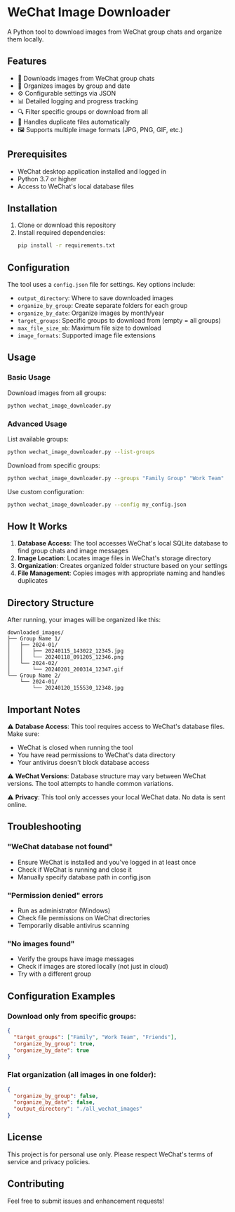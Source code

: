 # WeChat Image Downloader

A Python tool to download images from WeChat group chats and organize them locally.

## Features

- 📱 Downloads images from WeChat group chats
- 📁 Organizes images by group and date
- ⚙️ Configurable settings via JSON
- 📊 Detailed logging and progress tracking
- 🔍 Filter specific groups or download from all
- 💾 Handles duplicate files automatically
- 🖼️ Supports multiple image formats (JPG, PNG, GIF, etc.)

## Prerequisites

- WeChat desktop application installed and logged in
- Python 3.7 or higher
- Access to WeChat's local database files

## Installation

1. Clone or download this repository
2. Install required dependencies:
   ```bash
   pip install -r requirements.txt
   ```

## Configuration

The tool uses a `config.json` file for settings. Key options include:

- `output_directory`: Where to save downloaded images
- `organize_by_group`: Create separate folders for each group
- `organize_by_date`: Organize images by month/year
- `target_groups`: Specific groups to download from (empty = all groups)
- `max_file_size_mb`: Maximum file size to download
- `image_formats`: Supported image file extensions

## Usage

### Basic Usage

Download images from all groups:
```bash
python wechat_image_downloader.py
```

### Advanced Usage

List available groups:
```bash
python wechat_image_downloader.py --list-groups
```

Download from specific groups:
```bash
python wechat_image_downloader.py --groups "Family Group" "Work Team"
```

Use custom configuration:
```bash
python wechat_image_downloader.py --config my_config.json
```

## How It Works

1. **Database Access**: The tool accesses WeChat's local SQLite database to find group chats and image messages
2. **Image Location**: Locates image files in WeChat's storage directory
3. **Organization**: Creates organized folder structure based on your settings
4. **File Management**: Copies images with appropriate naming and handles duplicates

## Directory Structure

After running, your images will be organized like this:
```
downloaded_images/
├── Group Name 1/
│   ├── 2024-01/
│   │   ├── 20240115_143022_12345.jpg
│   │   └── 20240118_091205_12346.png
│   └── 2024-02/
│       └── 20240201_200314_12347.gif
└── Group Name 2/
    └── 2024-01/
        └── 20240120_155530_12348.jpg
```

## Important Notes

⚠️ **Database Access**: This tool requires access to WeChat's database files. Make sure:
- WeChat is closed when running the tool
- You have read permissions to WeChat's data directory
- Your antivirus doesn't block database access

⚠️ **WeChat Versions**: Database structure may vary between WeChat versions. The tool attempts to handle common variations.

⚠️ **Privacy**: This tool only accesses your local WeChat data. No data is sent online.

## Troubleshooting

### "WeChat database not found"
- Ensure WeChat is installed and you've logged in at least once
- Check if WeChat is running and close it
- Manually specify database path in config.json

### "Permission denied" errors
- Run as administrator (Windows)
- Check file permissions on WeChat directories
- Temporarily disable antivirus scanning

### "No images found"
- Verify the groups have image messages
- Check if images are stored locally (not just in cloud)
- Try with a different group

## Configuration Examples

### Download only from specific groups:
```json
{
  "target_groups": ["Family", "Work Team", "Friends"],
  "organize_by_group": true,
  "organize_by_date": true
}
```

### Flat organization (all images in one folder):
```json
{
  "organize_by_group": false,
  "organize_by_date": false,
  "output_directory": "./all_wechat_images"
}
```

## License

This project is for personal use only. Please respect WeChat's terms of service and privacy policies.

## Contributing

Feel free to submit issues and enhancement requests!
